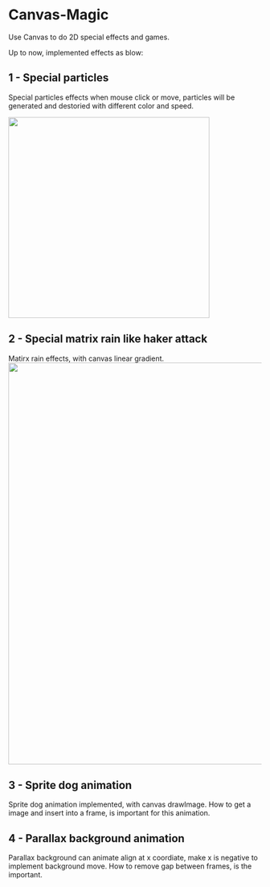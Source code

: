 # Canvas-Magic
Use Canvas to do 2D special effects and games.

Up to now, implemented effects as blow:
## 1 - Special particles
Special particles effects when mouse click or move, particles will be generated and destoried with different color and speed.

<img src="canvas/1-particles/particles.gif" width="400" height="400" />

## 2 - Special matrix rain like haker attack
Matirx rain effects, with canvas linear gradient.
<img src="canvas/2-codeRain/CodeRain.gif" width="800" height="800" />

## 3 - Sprite dog animation
Sprite dog animation implemented, with canvas drawImage.
How to get a image and insert into a frame, is important for this animation.

## 4 - Parallax background animation
Parallax background can animate align at x coordiate, make x is negative to implement background move. How to remove gap between frames, is the important.


